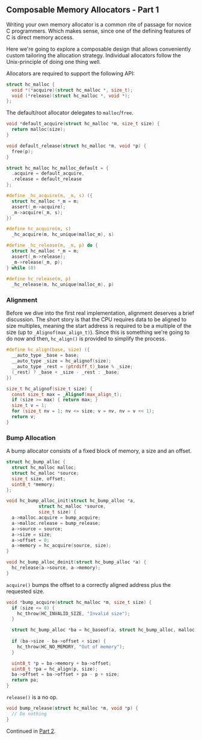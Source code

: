## Composable Memory Allocators - Part 1
Writing your own memory allocator is a common rite of passage for novice C programmers. Which makes sense, since one of the defining features of C is direct memory access.

Here we're going to explore a composable design that allows conveniently custom tailoring the allocation strategy. Individual allocators follow the Unix-principle of doing one thing well.

Allocators are required to support the following API:

```C
struct hc_malloc {
  void *(*acquire)(struct hc_malloc *, size_t);
  void (*release)(struct hc_malloc *, void *);
};
```

The default/root allocator delegates to `malloc`/`free`.

```C
void *default_acquire(struct hc_malloc *m, size_t size) {
  return malloc(size);
}

void default_release(struct hc_malloc *m, void *p) {
  free(p);
}

struct hc_malloc hc_malloc_default = {
  .acquire = default_acquire,
  .release = default_release
};
```

```C
#define _hc_acquire(m, _m, s) ({		
  struct hc_malloc *_m = m;			
  assert(_m->acquire);			
  _m->acquire(_m, s);			
})

#define hc_acquire(m, s)			
  _hc_acquire(m, hc_unique(malloc_m), s)

#define _hc_release(m, _m, p) do {		
  struct hc_malloc *_m = m;			
  assert(_m->release);				
  _m->release(_m, p);				
} while (0)
    
#define hc_release(m, p)			
  _hc_release(m, hc_unique(malloc_m), p)
```

### Alignment
Before we dive into the first real implementation, alignment deserves a brief discussion. The short story is that the CPU requires data to be aligned to size multiples, meaning the start address is required to be a multiple of the size (up to `_Alignof(max_align_t)`). Since this is something we're going to do now and then, `hc_align()` is provided to simplify the process.

```C
#define hc_align(base, size) ({						
  __auto_type _base = base;						
  __auto_type _size = hc_alignof(size);				
  __auto_type _rest = (ptrdiff_t)_base % _size;			
  (_rest) ? _base + _size - _rest : _base;				
})

size_t hc_alignof(size_t size) {
  const size_t max = _Alignof(max_align_t);
  if (size >= max) { return max; }
  size_t v = 1;
  for (size_t nv = 1; nv <= size; v = nv, nv = v << 1);
  return v;
}
```

### Bump Allocation

A bump allocator consists of a fixed block of memory, a size and an offset.

```C
struct hc_bump_alloc {
  struct hc_malloc malloc;
  struct hc_malloc *source;
  size_t size, offset;
  uint8_t *memory;
};

void hc_bump_alloc_init(struct hc_bump_alloc *a,
			struct hc_malloc *source,
			size_t size) {
  a->malloc.acquire = bump_acquire;
  a->malloc.release = bump_release;
  a->source = source;
  a->size = size;
  a->offset = 0;
  a->memory = hc_acquire(source, size);
}

void hc_bump_alloc_deinit(struct hc_bump_alloc *a) {
  hc_release(a->source, a->memory);
}
```

`acquire()` bumps the offset to a correctly aligned address plus the requested size.

```C
void *bump_acquire(struct hc_malloc *m, size_t size) {
  if (size <= 0) {
    hc_throw(HC_INVALID_SIZE, "Invalid size");
  } 

  struct hc_bump_alloc *ba = hc_baseof(a, struct hc_bump_alloc, malloc);
  
  if (ba->size - ba->offset < size) {
    hc_throw(HC_NO_MEMORY, "Out of memory");
  } 

  uint8_t *p = ba->memory + ba->offset;
  uint8_t *pa = hc_align(p, size);
  ba->offset = ba->offset + pa - p + size;
  return pa;
}
```

`release()` is a no op.

```C
void bump_release(struct hc_malloc *m, void *p) {
  // Do nothing
}
```

Continued in [Part 2](https://github.com/codr7/hacktical-c/tree/main/malloc2).